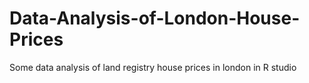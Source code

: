 # Data-Analysis-of-London-House-Prices

Some data analysis of land registry house prices in london in R studio
